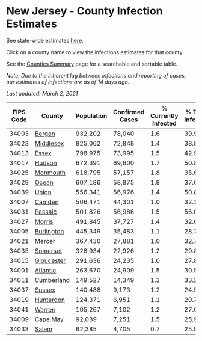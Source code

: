 # New Jersey - County Infection Estimates

See state-wide estimates [here](/infections/us-nj).

Click on a county name to view the infections estimates for that county.

See the [Counties Summary](/infections/summary-counties) page for a searchable and sortable table.

*Note: Due to the inherent lag between infections and reporting of cases, our estimates of infections are as of 14 days ago.*

*Last updated: March 2, 2021*

|   FIPS Code |                   County |   Population |   Confirmed Cases |   % Currently Infected |   % Total Infected |
|-------------|--------------------------|--------------|-------------------|------------------------|--------------------|
|       34003 |         [Bergen](bergen) |      932,202 |            78,040 |                    1.6 |               39.9 |
|       34023 |   [Middlesex](middlesex) |      825,062 |            72,848 |                    1.4 |               38.8 |
|       34013 |           [Essex](essex) |      798,975 |            73,995 |                    1.5 |               42.9 |
|       34017 |         [Hudson](hudson) |      672,391 |            69,600 |                    1.7 |               50.8 |
|       34025 |     [Monmouth](monmouth) |      618,795 |            57,157 |                    1.8 |               35.6 |
|       34029 |           [Ocean](ocean) |      607,186 |            58,875 |                    1.9 |               37.6 |
|       34039 |           [Union](union) |      556,341 |            56,976 |                    1.4 |               50.8 |
|       34007 |         [Camden](camden) |      506,471 |            44,301 |                    1.0 |               32.1 |
|       34031 |       [Passaic](passaic) |      501,826 |            56,986 |                    1.5 |               56.0 |
|       34027 |         [Morris](morris) |      491,845 |            37,727 |                    1.4 |               32.0 |
|       34005 | [Burlington](burlington) |      445,349 |            35,483 |                    1.1 |               28.7 |
|       34021 |         [Mercer](mercer) |      367,430 |            27,881 |                    1.0 |               32.7 |
|       34035 |     [Somerset](somerset) |      328,934 |            22,926 |                    1.2 |               29.8 |
|       34015 | [Gloucester](gloucester) |      291,636 |            24,235 |                    1.0 |               27.8 |
|       34001 |     [Atlantic](atlantic) |      263,670 |            24,909 |                    1.5 |               30.5 |
|       34011 | [Cumberland](cumberland) |      149,527 |            14,349 |                    1.3 |               33.2 |
|       34037 |         [Sussex](sussex) |      140,488 |             9,173 |                    1.2 |               24.5 |
|       34019 |   [Hunterdon](hunterdon) |      124,371 |             6,951 |                    1.1 |               20.7 |
|       34041 |         [Warren](warren) |      105,267 |             7,102 |                    1.2 |               27.0 |
|       34009 |     [Cape May](cape-may) |       92,039 |             7,251 |                    1.5 |               25.9 |
|       34033 |           [Salem](salem) |       62,385 |             4,705 |                    0.7 |               25.9 |